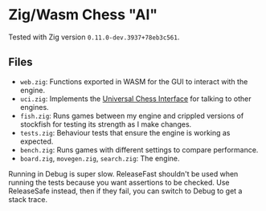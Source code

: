 # Zig/Wasm Chess "AI"

Tested with Zig version `0.11.0-dev.3937+78eb3c561`.

## Files 

- `web.zig`: Functions exported in WASM for the GUI to interact with the engine. 
- `uci.zig`: Implements the [Universal Chess Interface](https://gist.github.com/DOBRO/2592c6dad754ba67e6dcaec8c90165bf) for talking to other engines.
- `fish.zig`: Runs games between my engine and crippled versions of stockfish for testing its strength as I make changes. 
- `tests.zig`: Behaviour tests that ensure the engine is working as expected. 
- `bench.zig`: Runs games with different settings to compare performance. 
- `board.zig`, `movegen.zig`, `search.zig`: The engine.

Running in Debug is super slow. ReleaseFast shouldn't be used when running the tests because you want assertions to be checked. Use ReleaseSafe instead, then if they fail, you can switch to Debug to get a stack trace.  
